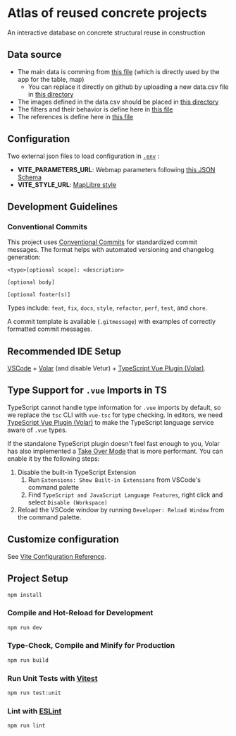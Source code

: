 # Atlas of reused concrete projects
An interactive database on concrete structural reuse in construction

## Data source

- The main data is comming from [this file](https://github.com/EPFL-ENAC/sxl-recrete-atlas/blob/main/src/assets/data/data.csv) (which is directly used by the app for the table, map)
   - You can replace it directly on github by uploading a new data.csv file in [this directory](https://github.com/EPFL-ENAC/sxl-recrete-atlas/blob/main/src/assets/data)
- The images defined in the data.csv should be placed in [this directory](https://github.com/EPFL-ENAC/sxl-recrete-atlas/blob/main/public/images)
- The filters and their behavior is define here in [this file](https://github.com/EPFL-ENAC/sxl-recrete-atlas/blob/main/src/assets/data/keys.csv)
- The references is define here in  [this file](https://github.com/EPFL-ENAC/sxl-recrete-atlas/blob/main/src/assets/data/references.csv)


## Configuration

Two external json files to load configuration in [`.env`](.env) :

- **VITE_PARAMETERS_URL**: Webmap parameters following [this JSON Schema](schema/parameters.schema.json)
- **VITE_STYLE_URL**: [MapLibre style](https://maplibre.org/maplibre-style-spec)

## Development Guidelines

### Conventional Commits

This project uses [Conventional Commits](https://www.conventionalcommits.org/) for standardized commit messages. The format helps with automated versioning and changelog generation:

```
<type>[optional scope]: <description>

[optional body]

[optional footer(s)]
```

Types include: `feat`, `fix`, `docs`, `style`, `refactor`, `perf`, `test`, and `chore`.

A commit template is available (`.gitmessage`) with examples of correctly formatted commit messages.

## Recommended IDE Setup

[VSCode](https://code.visualstudio.com/) + [Volar](https://marketplace.visualstudio.com/items?itemName=Vue.volar) (and disable Vetur) + [TypeScript Vue Plugin (Volar)](https://marketplace.visualstudio.com/items?itemName=Vue.vscode-typescript-vue-plugin).

## Type Support for `.vue` Imports in TS

TypeScript cannot handle type information for `.vue` imports by default, so we replace the `tsc` CLI with `vue-tsc` for type checking. In editors, we need [TypeScript Vue Plugin (Volar)](https://marketplace.visualstudio.com/items?itemName=Vue.vscode-typescript-vue-plugin) to make the TypeScript language service aware of `.vue` types.

If the standalone TypeScript plugin doesn't feel fast enough to you, Volar has also implemented a [Take Over Mode](https://github.com/johnsoncodehk/volar/discussions/471#discussioncomment-1361669) that is more performant. You can enable it by the following steps:

1. Disable the built-in TypeScript Extension
   1. Run `Extensions: Show Built-in Extensions` from VSCode's command palette
   2. Find `TypeScript and JavaScript Language Features`, right click and select `Disable (Workspace)`
2. Reload the VSCode window by running `Developer: Reload Window` from the command palette.

## Customize configuration

See [Vite Configuration Reference](https://vitejs.dev/config/).

## Project Setup

```sh
npm install
```

### Compile and Hot-Reload for Development

```sh
npm run dev
```

### Type-Check, Compile and Minify for Production

```sh
npm run build
```

### Run Unit Tests with [Vitest](https://vitest.dev/)

```sh
npm run test:unit
```

### Lint with [ESLint](https://eslint.org/)

```sh
npm run lint
```
